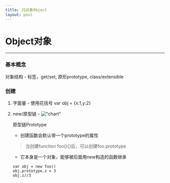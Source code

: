 ```yaml
---
title: JS对象Object
layout: post
---
```


# Object对象
---
### 基本概念
对象结构 - 标签，get/set, 原形prototype, class/extensible  

### 创建
1. 字面量 - 使用花括号 var obj = {x:1,y:2}  
2. new/原型链 - 
!["chart"](http://img.mukewang.com/54e33ff20001fbe412000530.jpg "chart")  

	原型链Prototype  
	- 创建函数会默认带一个prototype的属性  
	> 当创建function foo(){}后，可以创建foo.prototype  
	- 它本身是一个对象，能够被后面用new构造的函数继承
	
	```  
	var obj = new foo()
	obj.prototype.z = 3
	obj.z//3
	```
